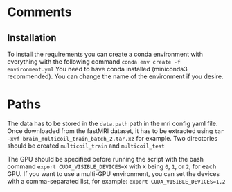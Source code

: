 
# Comments

## Installation
To install the requirements you can create a conda environment with everything with the following command
`conda env create -f environment.yml`
You need to have conda installed (miniconda3 recommended). You can change the name of the environment if you desire.


# Paths
The data has to be stored in the `data.path` path in the mri config yaml file. Once downloaded from the fastMRI dataset, it has to be extracted using `tar -xvf brain_multicoil_train_batch_2.tar.xz` for example. Two directories should be created `multicoil_train` and `multicoil_test`

The GPU should be specified before running the script with the bash command `export CUDA_VISIBLE_DEVICES=X` with `X` being `0`, `1`, or `2`, for each GPU. 
If you want to use a multi-GPU environment, you can set the devices with a comma-separated list, for example:
`export CUDA_VISIBLE_DEVICES=1,2`


